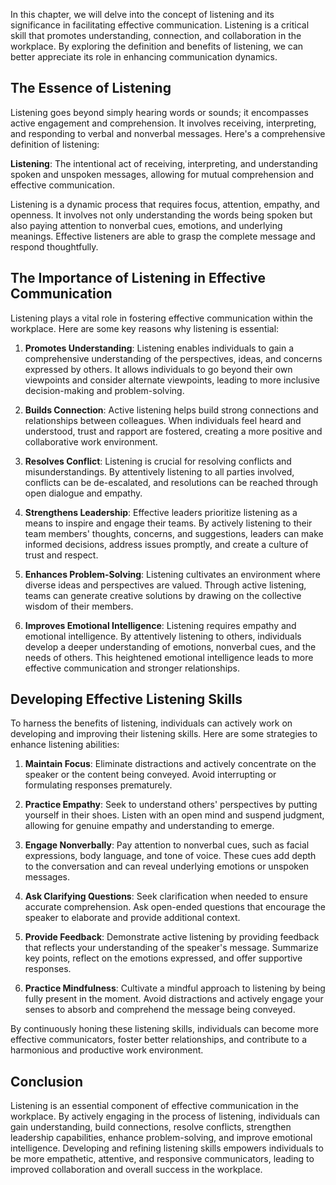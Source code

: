 
In this chapter, we will delve into the concept of listening and its significance in facilitating effective communication. Listening is a critical skill that promotes understanding, connection, and collaboration in the workplace. By exploring the definition and benefits of listening, we can better appreciate its role in enhancing communication dynamics.

## The Essence of Listening

Listening goes beyond simply hearing words or sounds; it encompasses active engagement and comprehension. It involves receiving, interpreting, and responding to verbal and nonverbal messages. Here's a comprehensive definition of listening:

**Listening**: The intentional act of receiving, interpreting, and understanding spoken and unspoken messages, allowing for mutual comprehension and effective communication.

Listening is a dynamic process that requires focus, attention, empathy, and openness. It involves not only understanding the words being spoken but also paying attention to nonverbal cues, emotions, and underlying meanings. Effective listeners are able to grasp the complete message and respond thoughtfully.

## The Importance of Listening in Effective Communication

Listening plays a vital role in fostering effective communication within the workplace. Here are some key reasons why listening is essential:

1. **Promotes Understanding**: Listening enables individuals to gain a comprehensive understanding of the perspectives, ideas, and concerns expressed by others. It allows individuals to go beyond their own viewpoints and consider alternate viewpoints, leading to more inclusive decision-making and problem-solving.
    
2. **Builds Connection**: Active listening helps build strong connections and relationships between colleagues. When individuals feel heard and understood, trust and rapport are fostered, creating a more positive and collaborative work environment.
    
3. **Resolves Conflict**: Listening is crucial for resolving conflicts and misunderstandings. By attentively listening to all parties involved, conflicts can be de-escalated, and resolutions can be reached through open dialogue and empathy.
    
4. **Strengthens Leadership**: Effective leaders prioritize listening as a means to inspire and engage their teams. By actively listening to their team members' thoughts, concerns, and suggestions, leaders can make informed decisions, address issues promptly, and create a culture of trust and respect.
    
5. **Enhances Problem-Solving**: Listening cultivates an environment where diverse ideas and perspectives are valued. Through active listening, teams can generate creative solutions by drawing on the collective wisdom of their members.
    
6. **Improves Emotional Intelligence**: Listening requires empathy and emotional intelligence. By attentively listening to others, individuals develop a deeper understanding of emotions, nonverbal cues, and the needs of others. This heightened emotional intelligence leads to more effective communication and stronger relationships.
    

## Developing Effective Listening Skills

To harness the benefits of listening, individuals can actively work on developing and improving their listening skills. Here are some strategies to enhance listening abilities:

1. **Maintain Focus**: Eliminate distractions and actively concentrate on the speaker or the content being conveyed. Avoid interrupting or formulating responses prematurely.
    
2. **Practice Empathy**: Seek to understand others' perspectives by putting yourself in their shoes. Listen with an open mind and suspend judgment, allowing for genuine empathy and understanding to emerge.
    
3. **Engage Nonverbally**: Pay attention to nonverbal cues, such as facial expressions, body language, and tone of voice. These cues add depth to the conversation and can reveal underlying emotions or unspoken messages.
    
4. **Ask Clarifying Questions**: Seek clarification when needed to ensure accurate comprehension. Ask open-ended questions that encourage the speaker to elaborate and provide additional context.
    
5. **Provide Feedback**: Demonstrate active listening by providing feedback that reflects your understanding of the speaker's message. Summarize key points, reflect on the emotions expressed, and offer supportive responses.
    
6. **Practice Mindfulness**: Cultivate a mindful approach to listening by being fully present in the moment. Avoid distractions and actively engage your senses to absorb and comprehend the message being conveyed.
    

By continuously honing these listening skills, individuals can become more effective communicators, foster better relationships, and contribute to a harmonious and productive work environment.

## Conclusion

Listening is an essential component of effective communication in the workplace. By actively engaging in the process of listening, individuals can gain understanding, build connections, resolve conflicts, strengthen leadership capabilities, enhance problem-solving, and improve emotional intelligence. Developing and refining listening skills empowers individuals to be more empathetic, attentive, and responsive communicators, leading to improved collaboration and overall success in the workplace.
